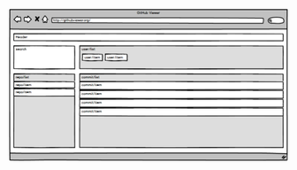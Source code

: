 <img src="images/mockup.png">

<style scoped>
  @host {
    background-color: #50AA3F;
  }
</style>
